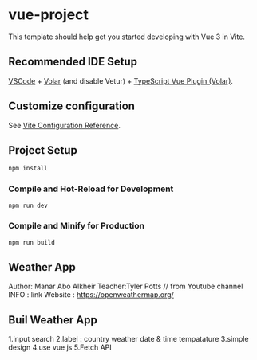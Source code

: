 # vue-project

This template should help get you started developing with Vue 3 in Vite.

## Recommended IDE Setup

[VSCode](https://code.visualstudio.com/) + [Volar](https://marketplace.visualstudio.com/items?itemName=johnsoncodehk.volar) (and disable Vetur) + [TypeScript Vue Plugin (Volar)](https://marketplace.visualstudio.com/items?itemName=johnsoncodehk.vscode-typescript-vue-plugin).

## Customize configuration

See [Vite Configuration Reference](https://vitejs.dev/config/).

## Project Setup

```sh
npm install
```

### Compile and Hot-Reload for Development

```sh
npm run dev
```

### Compile and Minify for Production

```sh
npm run build
```
## Weather App  
Author: Manar Abo Alkheir
Teacher:Tyler Potts // from Youtube channel   
INFO : link Website : https://openweathermap.org/

## Buil Weather App 
1.input search 
2.label :
   country weather
   date & time
   tempatature
3.simple design 
4.use vue js 
5.Fetch API


